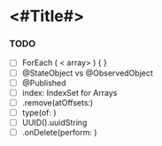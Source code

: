 #  <#Title#>

### TODO
- [ ] ForEach ( < array> ) { <action> }
- [ ] @StateObject vs @ObservedObject
- [ ] @Published
- [ ] index: IndexSet for Arrays
- [ ] <array>.remove(atOffsets:)
- [ ] type(of: )
- [ ] UUID().uuidString
- [ ] .onDelete(perform: <function>)
